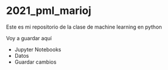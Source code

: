 # 2021_pml_marioj
Este es mi repositorio de la clase de machine learning en python

Voy a guardar aquí 
  * Jupyter Notebooks
  * Datos
  * Guardar cambios
